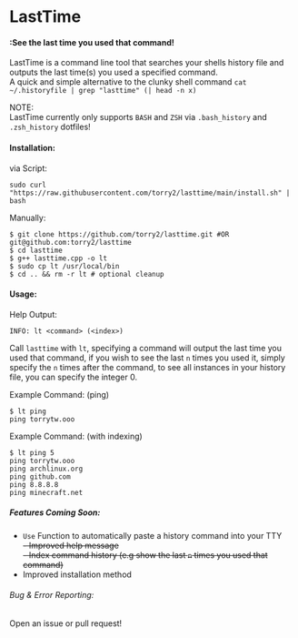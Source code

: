 # LastTime
#### :See the last time you used that command!
  
LastTime is a command line tool that searches your shells history file and outputs the last time(s) you used a specified command.  
A quick and simple alternative to the clunky shell command `cat ~/.historyfile | grep "lasttime" (| head -n x)`  
  
NOTE:  
LastTime currently only supports `BASH` and `ZSH` via `.bash_history` and `.zsh_history` dotfiles!  
  
#### Installation:
via Script:  
```
sudo curl "https://raw.githubusercontent.com/torry2/lasttime/main/install.sh" | bash
```
  
Manually:  
```
$ git clone https://github.com/torry2/lasttime.git #OR git@github.com:torry2/lasttime
$ cd lasttime
$ g++ lasttime.cpp -o lt
$ sudo cp lt /usr/local/bin
$ cd .. && rm -r lt # optional cleanup
```

#### Usage:

Help Output:  
```
INFO: lt <command> (<index>)
```
Call `lasttime` with `lt`, specifying a command will output the last time you used that command, if you wish to see the last `n` times you used it, simply specify the `n` times after the command, to see all instances in your history file, you can specify the integer 0.
   
Example Command: (ping)  
```
$ lt ping
ping torrytw.ooo
```
  
 Example Command: (with indexing)
 ```
 $ lt ping 5
 ping torrytw.ooo
 ping archlinux.org
 ping github.com
 ping 8.8.8.8
 ping minecraft.net
 ```
 
##### Features Coming Soon:  
- `Use` Function to automatically paste a history command into your TTY  
~~- Improved help message~~  
~~- Index command history (e.g show the last `n` times you used that command)~~  
- Improved installation method
  
###### Bug & Error Reporting:  
Open an issue or pull request!  

